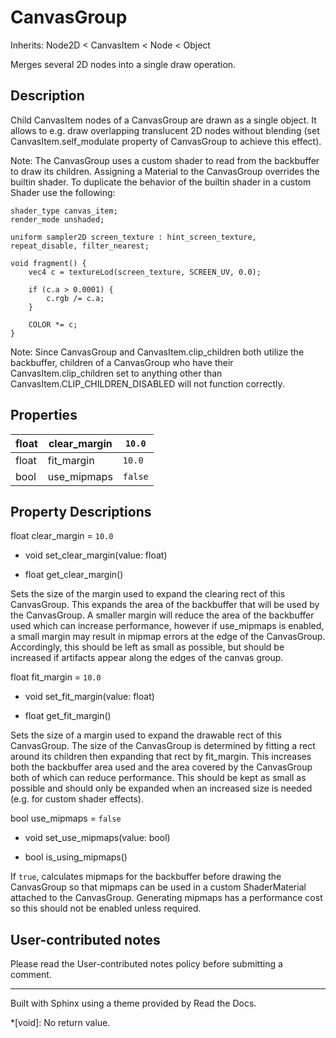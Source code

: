 # CanvasGroup

Inherits: Node2D < CanvasItem < Node < Object

Merges several 2D nodes into a single draw operation.

## Description

Child CanvasItem nodes of a CanvasGroup are drawn as a single object. It
allows to e.g. draw overlapping translucent 2D nodes without blending (set
CanvasItem.self_modulate property of CanvasGroup to achieve this effect).

Note: The CanvasGroup uses a custom shader to read from the backbuffer to draw
its children. Assigning a Material to the CanvasGroup overrides the builtin
shader. To duplicate the behavior of the builtin shader in a custom Shader use
the following:

    
    
    shader_type canvas_item;
    render_mode unshaded;
    
    uniform sampler2D screen_texture : hint_screen_texture, repeat_disable, filter_nearest;
    
    void fragment() {
        vec4 c = textureLod(screen_texture, SCREEN_UV, 0.0);
    
        if (c.a > 0.0001) {
            c.rgb /= c.a;
        }
    
        COLOR *= c;
    }
    

Note: Since CanvasGroup and CanvasItem.clip_children both utilize the
backbuffer, children of a CanvasGroup who have their CanvasItem.clip_children
set to anything other than CanvasItem.CLIP_CHILDREN_DISABLED will not function
correctly.

## Properties

float | clear_margin | `10.0`  
---|---|---  
float | fit_margin | `10.0`  
bool | use_mipmaps | `false`  
  
## Property Descriptions

float clear_margin = `10.0`

  * void set_clear_margin(value: float)

  * float get_clear_margin()

Sets the size of the margin used to expand the clearing rect of this
CanvasGroup. This expands the area of the backbuffer that will be used by the
CanvasGroup. A smaller margin will reduce the area of the backbuffer used
which can increase performance, however if use_mipmaps is enabled, a small
margin may result in mipmap errors at the edge of the CanvasGroup.
Accordingly, this should be left as small as possible, but should be increased
if artifacts appear along the edges of the canvas group.

float fit_margin = `10.0`

  * void set_fit_margin(value: float)

  * float get_fit_margin()

Sets the size of a margin used to expand the drawable rect of this
CanvasGroup. The size of the CanvasGroup is determined by fitting a rect
around its children then expanding that rect by fit_margin. This increases
both the backbuffer area used and the area covered by the CanvasGroup both of
which can reduce performance. This should be kept as small as possible and
should only be expanded when an increased size is needed (e.g. for custom
shader effects).

bool use_mipmaps = `false`

  * void set_use_mipmaps(value: bool)

  * bool is_using_mipmaps()

If `true`, calculates mipmaps for the backbuffer before drawing the
CanvasGroup so that mipmaps can be used in a custom ShaderMaterial attached to
the CanvasGroup. Generating mipmaps has a performance cost so this should not
be enabled unless required.

## User-contributed notes

Please read the User-contributed notes policy before submitting a comment.

* * *

Built with Sphinx using a theme provided by Read the Docs.

  *[void]: No return value.

